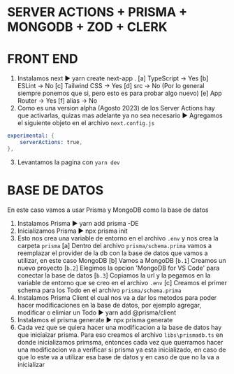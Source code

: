 # SERVER ACTIONS + PRISMA + MONGODB + ZOD + CLERK

# FRONT END
1. Instalamos next ► yarn create next-app .
[a] TypeScript → Yes
[b] ESLint → No
[c] Tailwind CSS → Yes
[d] src → No (Por lo general siempre ponemos que si, pero esto es para probar algo nuevo)
[e] App Router → Yes
[f] alias → No
2. Como es una version alpha (Agosto 2023) de los Server Actions hay que activarlas, quizas mas adelante ya no sea necesario ► Agregamos el siguiente objeto en el archivo `next.config.js`
```s
experimental: {
    serverActions: true,
},
```
3. Levantamos la pagina con `yarn dev`

# BASE DE DATOS
En este caso vamos a usar Prisma y MongoDB como la base de datos
1. Instalamos Prisma ► yarn add prisma -DE
2. Inicializamos Prisma ► npx prisma init
3. Esto nos crea una variable de entorno en el archivo `.env` y nos crea la carpeta `prisma`
[a] Dentro del archivo `prisma/schema.prima` vamos a reemplazar el provider de la db con la base de datos que vamos a utilizar, en este caso MongoDB
[b] Vamos a MongoDB
[`b.1`] Creamos un nuevo proyecto
[`b.2`] Elegimos la opcion 'MongoDB for VS Code' para conectar la base de datos
[`b.3`] Copiamos la url y la pegamos en la variable de entorno que se creo en el archivo `.env`
[c] Creamos el primer schema para los Todo en el archivo `prisma/schema.prima`
4. Instalamos Prisma Client el cual nos va a dar los metodos para poder hacer modificaciones en la base de datos, por ejemplo agregar, modificar o elimiar un Todo ► yarn add @prisma/client
5. Instalamos el prisma generate ► npx prisma generate
6. Cada vez que se quiera hacer una modificacion a la base de datos hay que iniciaizar prisma. Para eso creamos el archivo `libs\prismadb.ts` en donde inicializamos primsma, entonces cada vez que querramos hacer una modificacion va a verificar si prisma ya esta inicializado, en caso de que lo este va a utilizar esa base de datos y en caso de que no la va a inicializar
